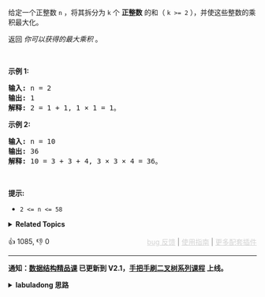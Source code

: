<p>给定一个正整数&nbsp;<code>n</code>&nbsp;，将其拆分为 <code>k</code> 个 <strong>正整数</strong> 的和（&nbsp;<code>k &gt;= 2</code>&nbsp;），并使这些整数的乘积最大化。</p>

<p>返回 <em>你可以获得的最大乘积</em>&nbsp;。</p>

<p>&nbsp;</p>

<p><strong>示例 1:</strong></p>

<pre>
<strong>输入: </strong>n = 2
<strong>输出: </strong>1
<strong>解释: </strong>2 = 1 + 1, 1 × 1 = 1。</pre>

<p><strong>示例&nbsp;2:</strong></p>

<pre>
<strong>输入: </strong>n = 10
<strong>输出: </strong>36
<strong>解释: </strong>10 = 3 + 3 + 4, 3 ×&nbsp;3 ×&nbsp;4 = 36。</pre>

<p>&nbsp;</p>

<p><strong>提示:</strong></p>

<ul> 
 <li><code>2 &lt;= n &lt;= 58</code></li> 
</ul>

<details><summary><strong>Related Topics</strong></summary>数学 | 动态规划</details><br>

<div>👍 1085, 👎 0<span style='float: right;'><span style='color: gray;'><a href='https://github.com/labuladong/fucking-algorithm/discussions/939' target='_blank' style='color: lightgray;text-decoration: underline;'>bug 反馈</a> | <a href='https://labuladong.gitee.io/article/fname.html?fname=jb插件简介' target='_blank' style='color: lightgray;text-decoration: underline;'>使用指南</a> | <a href='https://labuladong.github.io/algo/images/others/%E5%85%A8%E5%AE%B6%E6%A1%B6.jpg' target='_blank' style='color: lightgray;text-decoration: underline;'>更多配套插件</a></span></span></div>

<div id="labuladong"><hr>

**通知：[数据结构精品课](https://aep.h5.xeknow.com/s/1XJHEO) 已更新到 V2.1，[手把手刷二叉树系列课程](https://aep.xet.tech/s/3YGcq3) 上线。**

<details><summary><strong>labuladong 思路</strong></summary>

## 基本思路

关于动态规划的解题步骤和思维方法见前文 [动态规划核心套路](https://labuladong.github.io/article/fname.html?fname=动态规划详解进阶) 和 [动态规划答疑篇](https://labuladong.github.io/article/fname.html?fname=最优子结构)，这里就不赘述了，直接给出最关键的状态转移方程。

明白动态规划本质上是穷举这道题就简单了，比方说 `n = 4`，我们可以把 4 拆分成 `1 + 3, 2 + 2`，对应的乘积就是 `1 * 3, 2 * 2`。

但此时我们直接比较 `1 * 3, 2 * 2` 的大小还不够，因为 `3, 2` 它们可能还会被分解成 `1 * 2, 1 * 1`，也就是说把 `n = 4` 进一步分解成 `1 * (1 * 2), 2 * (1 * 1)`，这两种可能也要纳入考虑。

到底需不需要进一步分解呢？不知道，所以我们都穷举一遍取最大值就可以了。

```java
  integerBreak(4)
= max(1 * 3, 1 * integerBreak(3), 2 * 2, 2 * integerBreak(2))
= max(
    1 * max(3, integerBreak(3)),
    1 * max(2, integerBreak(2))
)
```

泛化一下，状态转移方程就出来了：

```java
int res = Integer.MIN_VALUE;
for (int i = 1; i <= n; i++) {
    res = max(res, i * max(integerBreak(n - i), n - i));
}
```

加个备忘录就消掉了重叠子问题，整个复杂度只有 `O(N)`，具体看代码吧。

**标签：[动态规划](https://mp.weixin.qq.com/mp/appmsgalbum?__biz=MzAxODQxMDM0Mw==&action=getalbum&album_id=1318881141113536512)**

## 解法代码

```java
class Solution {
    int[] memo;

    public int integerBreak(int n) {
        memo = new int[n + 1];
        return dp(n);
    }

    // 定义：拆分 n 获得的最大乘积为 dp(n)
    int dp(int n) {
        if (n == 0) {
            return 0;
        }
        if (n == 1) {
            return 1;
        }
        if (memo[n] > 0) {
            return memo[n];
        }

        // 状态转移方程
        int res = Integer.MIN_VALUE;
        for (int i = 1; i <= n; i++) {
            res = Math.max(res, i * Math.max(dp(n - i), n - i));
        }
        memo[n] = res;
        return res;
    }
}
```

**类似题目**：
  - [剑指 Offer 14- I. 剪绳子 🟠](/problems/jian-sheng-zi-lcof)

</details>
</div>







